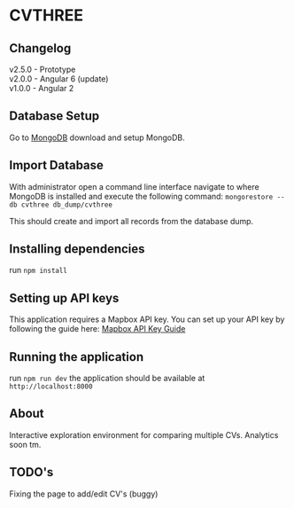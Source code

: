 # CVTHREE

## Changelog
v2.5.0 - Prototype  
v2.0.0 - Angular 6 (update)  
v1.0.0 - Angular 2 

## Database Setup
Go to [MongoDB](https://www.mongodb.com/) download and setup MongoDB.

## Import Database
With administrator open a command line interface navigate to where MongoDB is installed and execute the following command:
`mongorestore --db cvthree db_dump/cvthree`

This should create and import all records from the database dump.

## Installing dependencies

run `npm install`

## Setting up API keys
This application requires a Mapbox API key.
You can set up your API key by following the guide here: [Mapbox API Key Guide](https://docs.mapbox.com/help/how-mapbox-works/access-tokens/)

## Running the application

run `npm run dev` 
the application should be available at `http://localhost:8000`

## About

Interactive exploration environment for comparing multiple CVs.
Analytics soon tm.

## TODO's
Fixing the page to add/edit CV's (buggy)

